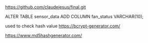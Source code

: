 https://github.com/claudejesus/final.git


ALTER TABLE sensor_data ADD COLUMN fan_status VARCHAR(10);



used to check hash value
https://bcrypt-generator.com/

https://www.md5hashgenerator.com/

